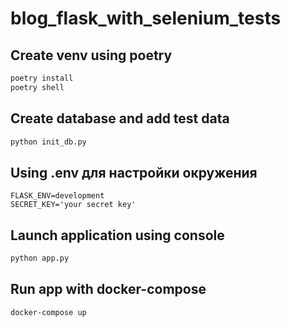# blog_flask_with_selenium_tests

## Create venv using poetry
```bash
poetry install
poetry shell
```

## Create database and add test data
```bash
python init_db.py
```

## Using .env для настройки окружения
```
FLASK_ENV=development
SECRET_KEY='your secret key'
```

## Launch application using console
```bash
python app.py
```

## Run app with docker-compose
```bash
docker-compose up
```
